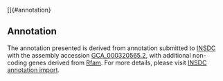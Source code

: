 []{#annotation}

Annotation
----------

The annotation presented is derived from annotation submitted to
[INSDC](http://www.insdc.org) with the assembly accession
[GCA\_000320565.2](http://www.ebi.ac.uk/ena/data/view/GCA_000320565.2),
with additional non-coding genes derived from
[Rfam](http://rfam.xfam.org/). For more details, please visit [INSDC
annotation
import](http://ensemblgenomes.org/info/data/insdc_annotation).

